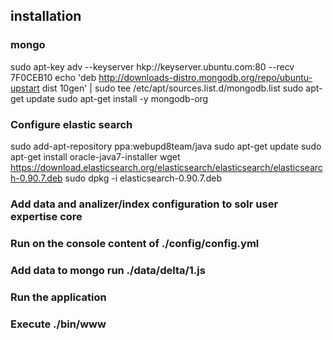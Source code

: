 ## installation

### mongo
sudo apt-key adv --keyserver hkp://keyserver.ubuntu.com:80 --recv 7F0CEB10
echo 'deb http://downloads-distro.mongodb.org/repo/ubuntu-upstart dist 10gen' | sudo tee /etc/apt/sources.list.d/mongodb.list
sudo apt-get update
sudo apt-get install -y mongodb-org

### Configure elastic search
sudo add-apt-repository ppa:webupd8team/java
sudo apt-get update
sudo apt-get install oracle-java7-installer
wget https://download.elasticsearch.org/elasticsearch/elasticsearch/elasticsearch-0.90.7.deb
sudo dpkg -i elasticsearch-0.90.7.deb

### Add data and analizer/index configuration to solr user expertise core
### Run on the console content of ./config/config.yml

### Add data to mongo run ./data/delta/1.js

### Run the application
### Execute ./bin/www